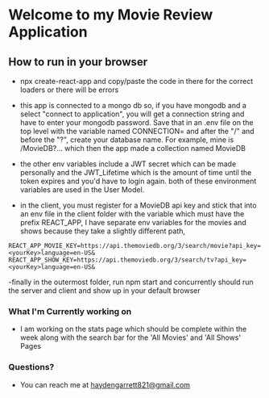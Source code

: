 # Welcome to my Movie Review Application

## How to run in your browser

- npx create-react-app and copy/paste the code in there for the correct loaders or there will be errors

- this app is connected to a mongo db so, if you have mongodb and a select "connect to application", you will get a connection string and have to enter your mongodb password. Save that in an .env file on the top level with the variable named CONNECTION= and after the "/" and before the "?", create your database name. For example, mine is /MovieDB?... which then the app made a collection named MovieDB

- the other env variables include a JWT secret which can be made personally and the JWT_Lifetime which is the amount of time until the token expires and you'd have to login again. both of these environment variables are used in the User Model.

- in the client, you must register for a MovieDB api key and stick that into an env file in the client folder with the variable which must have the prefix REACT_APP, I have separate env variables for the movies and shows because they take a slightly different path,

```
REACT_APP_MOVIE_KEY=https://api.themoviedb.org/3/search/movie?api_key=<yourKey>language=en-US&
REACT_APP_SHOW_KEY=https://api.themoviedb.org/3/search/tv?api_key=<yourKey>language=en-US&
```

-finally in the outermost folder, run npm start and concurrently should run the server and client and show up in your default browser

### What I'm Currently working on

- I am working on the stats page which should be complete within the week along with the search bar for the 'All Movies' and 'All Shows' Pages

### Questions?

- You can reach me at haydengarrett821@gmail.com

